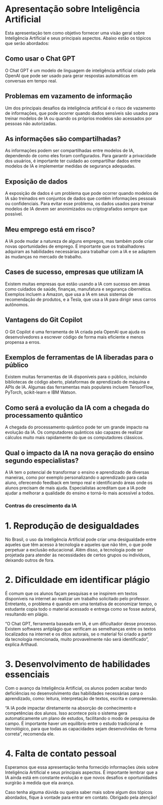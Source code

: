 # Apresentação sobre Inteligência Artificial

Esta apresentação tem como objetivo fornecer uma visão geral sobre Inteligência Artificial e seus principais aspectos. Abaixo estão os tópicos que serão abordados:

## Como usar o Chat GPT

O Chat GPT é um modelo de linguagem de inteligência artificial criado pela OpenAI que pode ser usado para gerar respostas automáticas em conversas em tempo real.

## Problemas em vazamento de informação

Um dos principais desafios da inteligência artificial é o risco de vazamento de informações, que pode ocorrer quando dados sensíveis são usados para treinar modelos de IA ou quando os próprios modelos são acessados por pessoas não autorizadas.

## As informações são compartilhadas?

As informações podem ser compartilhadas entre modelos de IA, dependendo de como eles foram configurados. Para garantir a privacidade dos usuários, é importante ter cuidado ao compartilhar dados entre modelos de IA e implementar medidas de segurança adequadas.

## Exposição de dados

A exposição de dados é um problema que pode ocorrer quando modelos de IA são treinados em conjuntos de dados que contêm informações pessoais ou confidenciais. Para evitar esse problema, os dados usados para treinar modelos de IA devem ser anonimizados ou criptografados sempre que possível.

## Meu emprego está em risco?

A IA pode mudar a natureza de alguns empregos, mas também pode criar novas oportunidades de emprego. É importante que os trabalhadores adquiram as habilidades necessárias para trabalhar com a IA e se adaptem às mudanças no mercado de trabalho.

## Cases de sucesso, empresas que utilizam IA

Existem muitas empresas que estão usando a IA com sucesso em áreas como cuidados de saúde, finanças, manufatura e segurança cibernética. Exemplos incluem a Amazon, que usa a IA em seus sistemas de recomendação de produtos, e a Tesla, que usa a IA para dirigir seus carros autônomos.

## Vantagens do Git Copilot

O Git Copilot é uma ferramenta de IA criada pela OpenAI que ajuda os desenvolvedores a escrever código de forma mais eficiente e menos propensa a erros.

## Exemplos de ferramentas de IA liberadas para o público

Existem muitas ferramentas de IA disponíveis para o público, incluindo bibliotecas de código aberto, plataformas de aprendizado de máquina e APIs de IA. Algumas das ferramentas mais populares incluem TensorFlow, PyTorch, scikit-learn e IBM Watson.

## Como será a evolução da IA com a chegada do processamento quântico

A chegada do processamento quântico pode ter um grande impacto na evolução da IA. Os computadores quânticos são capazes de realizar cálculos muito mais rapidamente do que os computadores clássicos.

## Qual o impacto da IA na nova geração do ensino segundo especialistas?

A IA tem o potencial de transformar o ensino e aprendizado de diversas maneiras, como por exemplo personalizando o aprendizado para cada aluno, oferecendo feedback em tempo real e identificando áreas onde os alunos precisam de mais ajuda. Especialistas acreditam que a IA pode ajudar a melhorar a qualidade do ensino e torná-lo mais acessível a todos.

### Contras do crescimento da IA
# 1. Reprodução de desigualdades
No Brasil, o uso da Inteligência Artificial pode criar uma desigualdade entre aqueles que têm acesso à tecnologia e aqueles que não têm, o que pode perpetuar a exclusão educacional. Além disso, a tecnologia pode ser projetada para atender às necessidades de certos grupos ou indivíduos, deixando outros de fora.

# 2. Dificuldade em identificar plágio
É comum que os alunos façam pesquisas e se inspirem em textos disponíveis na internet ao realizar um trabalho solicitado pelo professor. Entretanto, o problema é quando em uma tentativa de economizar tempo, o estudante copia todo o material acessado e entrega como se fosse autoral, resultando em plágio.

“O Chat GPT, ferramenta baseada em IA, é um dificultador desse processo. Existem softwares antiplágio que verificam as semelhanças entre os textos localizados na internet e os ditos autorais, se o material foi criado a partir da tecnologia mencionada, muito provavelmente não será identificado”, explica Arthaud.

# 3. Desenvolvimento de habilidades essenciais
Com o avanço da Inteligência Artificial, os alunos podem acabar tendo deficiências no desenvolvimento das habilidades necessárias para o aprendizado, como: leitura, interpretação de textos, escrita e compreensão. 

“A IA pode impactar diretamente na absorção de conhecimento e competências dos alunos. Isso acontece pois o sistema gera automaticamente um plano de estudos, facilitando o modo de pesquisa de campo. É importante haver um equilíbrio entre o estudo tradicional e tecnológico, para que todas as capacidades sejam desenvolvidas de forma correta”, recomenda ele.

# 4. Falta de contato pessoal


Esperamos que essa apresentação tenha fornecido informações úteis sobre Inteligência Artificial e seus principais aspectos. É importante lembrar que a IA ainda está em constante evolução e que novos desafios e oportunidades surgirão à medida que ela avança.

Caso tenha alguma dúvida ou queira saber mais sobre algum dos tópicos abordados, fique à vontade para entrar em contato. Obrigado pela atenção!
